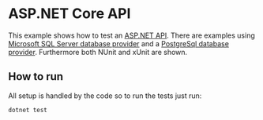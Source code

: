 # ASP.NET Core API
This example shows how to test an [ASP.NET API](https://learn.microsoft.com/en-us/aspnet/core/tutorials/min-web-api?view=aspnetcore-7.0&tabs=visual-studio). There are examples using [Microsoft SQL Server database provider](https://www.nuget.org/packages/Microsoft.EntityFrameworkCore.SqlServer/) and a [PostgreSql database provider](https://www.nuget.org/packages/Npgsql.EntityFrameworkCore.PostgreSQL). Furthermore both NUnit and xUnit are shown.
 
## How to run
All setup is handled by the code so to run the tests just run:
```
dotnet test
```
